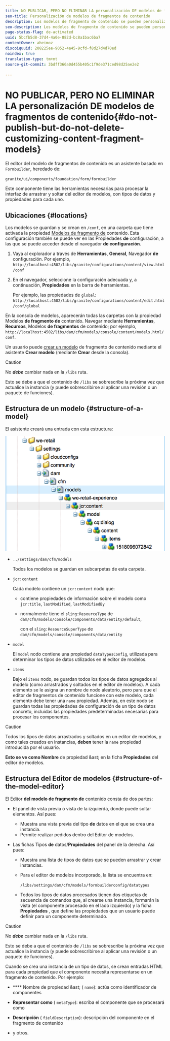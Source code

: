 ```yaml
---
title: NO PUBLICAR, PERO NO ELIMINAR LA personalización DE modelos de fragmentos de contenido
seo-title: Personalización de modelos de fragmentos de contenido
description: Los modelos de fragmento de contenido se pueden personalizar y ampliar.
seo-description: Los modelos de fragmento de contenido se pueden personalizar y ampliar.
page-status-flag: de-activated
uuid: 5bcfb5d8-37d4-4a0e-882d-bc8a1bac6ba7
contentOwner: aheimoz
discoiquuid: 208225ee-9052-4a45-9cfd-f8d27d4d70ed
noindex: true
translation-type: tm+mt
source-git-commit: 3bdff366a0d455b405c1f9de371ced98d25ae2e2

---
```



# NO PUBLICAR, PERO NO ELIMINAR LA personalización DE modelos de fragmentos de contenido{#do-not-publish-but-do-not-delete-customizing-content-fragment-models}

El editor del modelo de fragmentos de contenido es un asistente basado en `Formbuilder`, heredado de:

`granite/ui/components/foundation/form/formbuilder`

Este componente tiene las herramientas necesarias para procesar la interfaz de arrastrar y soltar del editor de modelos, con tipos de datos y propiedades para cada uno.

## Ubicaciones {#locations}

Los modelos se guardan y se crean en `/conf`, en una carpeta que tiene activada la propiedad [Modelos de fragmento de](/help/assets/content-fragments-models.md#enable-content-fragment-models) contenido. Esta configuración también se puede ver en las Propiedades **de** configuración, a las que se puede acceder desde el navegador **de configuración**.

1. Vaya al explorador a través de **Herramientas**, **General**, Navegador **de** configuración. Por ejemplo, `http://localhost:4502/libs/granite/configurations/content/view.html/conf`

1. En el navegador, seleccione la configuración adecuada y, a continuación, **Propiedades** en la barra de herramientas.

   Por ejemplo, las propiedades de `global`: `http://localhost:4502/libs/granite/configurations/content/edit.html/conf/global`

En la consola de modelos, aparecerán todas las carpetas con la propiedad Modelos **de fragmento de** contenido. Navegar mediante **Herramientas**, **Recursos**, Modelos **de fragmentos** de contenido; por ejemplo, `http://localhost:4502/libs/dam/cfm/models/console/content/models.html/conf`.

Un usuario puede [crear un modelo](/help/assets/content-fragments-models.md#creating-a-content-fragment-model) de fragmento de contenido mediante el asistente **Crear modelo** (mediante **Crear** desde la consola).

>[!CAUTION]
>
>No ***debe*** cambiar nada en la `/libs` ruta.
>
>Esto se debe a que el contenido de `/libs` se sobrescribe la próxima vez que actualice la instancia (y puede sobrescribirse al aplicar una revisión o un paquete de funciones).

## Estructura de un modelo {#structure-of-a-model}

El asistente creará una entrada con esta estructura:

![cf-54](assets/cf-54.png)

* `../settings/dam/cfm/models`

   Todos los modelos se guardan en subcarpetas de esta carpeta.

* `jcr:content`

   Cada modelo contiene un `jcr:content` nodo que:

   * contiene propiedades de información sobre el modelo como `jcr:title`, `lastModified`, `lastModifiedBy`
   * normalmente tiene el `sling:ResourceType` de `dam/cfm/models/console/components/data/entity/default`,

      con el `sling:ResourceSuperType` de `dam/cfm/models/console/components/data/entity`

* `model`

   El `model` nodo contiene una propiedad `dataTypesConfig`, utilizada para determinar los tipos de datos utilizados en el editor de modelos.

* `items`

   Bajo el `items` nodo, se guardan todos los tipos de datos agregados al modelo (como arrastrados y soltados en el editor de modelos). A cada elemento se le asigna un nombre de nodo aleatorio, pero para que el editor de fragmentos de contenido funcione con este modelo, cada elemento debe tener una `name` propiedad. Además, en este nodo se guardan todas las propiedades de configuración de un tipo de datos concreto, incluidas las propiedades predeterminadas necesarias para procesar los componentes.

>[!CAUTION]
>
>Todos los tipos de datos arrastrados y soltados en un editor de modelos, y como tales creados en instancias, **deben** tener la `name` propiedad introducida por el usuario.
>
>**Esto se ve como Nombre** de propiedad &amp;ast; en la ficha **Propiedades** del editor de modelos.

## Estructura del Editor de modelos {#structure-of-the-model-editor}

El Editor **del modelo de fragmento de** contenido consta de dos partes:

* El panel de vista previa o vista de la izquierda, donde puede soltar elementos. Así pues:

   * Muestra una vista previa del tipo **de** datos en el que se crea una instancia.
   * Permite realizar pedidos dentro del Editor de modelos.

* Las fichas Tipos **de** datos/**Propiedades** del panel de la derecha. Así pues:

   * Muestra una lista de tipos de datos que se pueden arrastrar y crear instancias.
   * Para el editor de modelos incorporado, la lista se encuentra en:

      `/libs/settings/dam/cfm/models/formbuilderconfig/datatypes`

      <!-- Please uncomment when file is used
      This node contains all the data types currently supported in the model editor. For more information on how to configure the data types, see [Customizing Data Types for Content Fragment Models](/help/sites-developing/customizing-content-fragment-model-data-types.md).
      -->

   * Todos los tipos de datos procesados tienen dos etiquetas de secuencia de comandos que, al crearse una instancia, formarán la vista (el componente procesado en el lado izquierdo) y la ficha **Propiedades** , que define las propiedades que un usuario puede definir para un componente determinado.

>[!CAUTION]
>
>No ***debe*** cambiar nada en la `/libs` ruta.
>
>Esto se debe a que el contenido de `/libs` se sobrescribe la próxima vez que actualice la instancia (y puede sobrescribirse al aplicar una revisión o un paquete de funciones).

<!-- Please uncomment when files are used
The properties on the right side define a form that is submitted directly into JCR under `/conf`; see the path in the example [Structure of a Model](/help/sites-developing/customizing-content-fragment-models.md#structure-of-a-model).
-->

Cuando se crea una instancia de un tipo de datos, se crean entradas HTML para cada propiedad que el componente necesita representarse en un fragmento de contenido. Por ejemplo:

* **** Nombre de propiedad &amp;ast; ( `name`): actúa como identificador de componentes

* **Representar como** ( `metaType`): escriba el componente que se procesará como

* **Descripción** ( `fieldDescription`): descripción del componente en el fragmento de contenido

* y otros.

